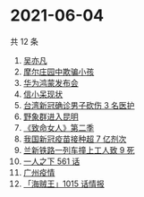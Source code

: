 # 2021-06-04

共 12 条

<!-- BEGIN -->
<!-- 最后更新时间 Fri Jun 04 2021 14:40:59 GMT+0800 (China Standard Time) -->

1. [吴亦凡](https://www.zhihu.com/search?q=吴亦凡)
2. [摩尔庄园中欺骗小孩](https://www.zhihu.com/search?q=摩尔庄园)
3. [华为鸿蒙发布会](https://www.zhihu.com/search?q=华为)
4. [信小呆现状](https://www.zhihu.com/search?q=信小呆)
5. [台湾新冠确诊男子砍伤 3 名医护](https://www.zhihu.com/search?q=台湾疫情)
6. [野象群进入昆明](https://www.zhihu.com/search?q=云南大象)
7. [《致命女人》第二季](https://www.zhihu.com/search?q=致命女人)
8. [我国新冠疫苗接种超 7 亿剂次](https://www.zhihu.com/search?q=新冠疫苗)
9. [兰新铁路一列车撞上工人致 9 死](https://www.zhihu.com/search?q=兰新铁路)
10. [一人之下 561 话](https://www.zhihu.com/search?q=一人之下)
11. [广州疫情](https://www.zhihu.com/search?q=广州疫情)
12. [「海贼王」1015 话情报](https://www.zhihu.com/search?q=海贼王)

<!-- END -->
